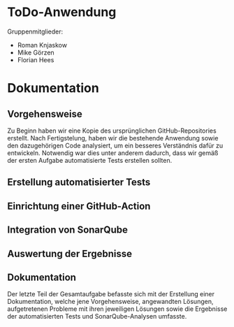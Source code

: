 # ToDo-Anwendung

Gruppenmitglieder:
- Roman Knjaskow
- Mike Görzen
- Florian Hees

# Dokumentation

## Vorgehensweise

Zu Beginn haben wir eine Kopie des ursprünglichen GitHub-Repositories erstellt. Nach Fertigstelung, haben wir die bestehende Anwendung sowie den dazugehörigen Code analysiert, um ein besseres Verständnis dafür zu entwickeln. Notwendig war dies unter anderem dadurch, dass wir gemäß der ersten Aufgabe automatisierte Tests erstellen sollten. 


## Erstellung automatisierter Tests

## Einrichtung einer GitHub-Action

## Integration von SonarQube

## Auswertung der Ergebnisse

## Dokumentation

Der letzte Teil der Gesamtaufgabe befasste sich mit der Erstellung einer Dokumentation, welche jene Vorgehensweise, angewandten Lösungen, aufgetretenen Probleme mit ihren jeweiligen Lösungen sowie die Ergebnisse der automatisierten Tests und SonarQube-Analysen umfasste.
